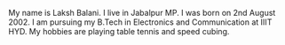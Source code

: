 My name is Laksh Balani.
I live in Jabalpur MP.
I was born on 2nd August 2002.
I am pursuing my B.Tech in Electronics and Communication at IIIT HYD.
My hobbies are playing table tennis and speed cubing.